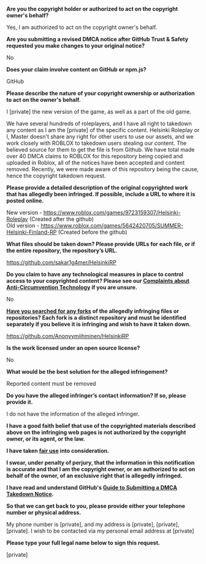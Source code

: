 **Are you the copyright holder or authorized to act on the copyright owner's behalf?**

Yes, I am authorized to act on the copyright owner's behalf.

**Are you submitting a revised DMCA notice after GitHub Trust & Safety requested you make changes to your original notice?**

No

**Does your claim involve content on GitHub or npm.js?**

GitHub

**Please describe the nature of your copyright ownership or authorization to act on the owner's behalf.**

I [private] the new version of the game, as well as a part of the old game.

We have several hundreds of roleplayers, and I have all right to takedown any content as I am the [private] of the specific content. Helsinki Roleplay or I, Master doesn't share any right for other users to use our assets, and we work closely with ROBLOX to takedown users stealing our content. The believed source for them to get the file is from Github. We have total made over 40 DMCA claims to ROBLOX for this repository being copied and uploaded in Roblox, all of the notices have been accepted and content removed. Recently, we were made aware of this repository being the cause, hence the copyright takedown request.

**Please provide a detailed description of the original copyrighted work that has allegedly been infringed. If possible, include a URL to where it is posted online.**

New version - https://www.roblox.com/games/9723159307/Helsinki-Roleplay (Created after the github)  
Old version - https://www.roblox.com/games/5642420705/SUMMER-Helsinki-Finland-RP (Created before the github)  

**What files should be taken down? Please provide URLs for each file, or if the entire repository, the repository’s URL.**

https://github.com/sakar1g4mer/HelsinkiRP

**Do you claim to have any technological measures in place to control access to your copyrighted content? Please see our <a href="https://docs.github.com/articles/guide-to-submitting-a-dmca-takedown-notice#complaints-about-anti-circumvention-technology">Complaints about Anti-Circumvention Technology</a> if you are unsure.**

No

**<a href="https://docs.github.com/articles/dmca-takedown-policy#b-what-about-forks-or-whats-a-fork">Have you searched for any forks</a> of the allegedly infringing files or repositories? Each fork is a distinct repository and must be identified separately if you believe it is infringing and wish to have it taken down.**

https://github.com/Anonyymiihminen/HelsinkiRP

**Is the work licensed under an open source license?**

No

**What would be the best solution for the alleged infringement?**

Reported content must be removed

**Do you have the alleged infringer’s contact information? If so, please provide it.**

I do not have the information of the alleged infringer.

**I have a good faith belief that use of the copyrighted materials described above on the infringing web pages is not authorized by the copyright owner, or its agent, or the law.**

**I have taken <a href="https://www.lumendatabase.org/topics/22">fair use</a> into consideration.**

**I swear, under penalty of perjury, that the information in this notification is accurate and that I am the copyright owner, or am authorized to act on behalf of the owner, of an exclusive right that is allegedly infringed.**

**I have read and understand GitHub's <a href="https://docs.github.com/articles/guide-to-submitting-a-dmca-takedown-notice/">Guide to Submitting a DMCA Takedown Notice</a>.**

**So that we can get back to you, please provide either your telephone number or physical address.**

My phone number is [private], and my address is [private], [private], [private]. I wish to be contacted via my personal email address at [private]

**Please type your full legal name below to sign this request.**

[private]
